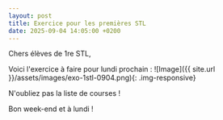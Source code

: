 ```yaml
---
layout: post
title: Exercice pour les premières STL
date: 2025-09-04 14:05:00 +0200
---
```


Chers élèves de 1re STL,

Voici l'exercice à faire pour lundi prochain :
![Image]({{ site.url }}/assets/images/exo-1stl-0904.png){: .img-responsive}

N'oubliez pas la liste de courses !

Bon week-end et à lundi !